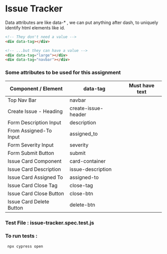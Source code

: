 # Issue Tracker

Data attributes are like data-\* , we can put anything after dash, to uniquely identify html elements like id.

```html
<!-- They don't need a value -->
<div data-tag></div>

<!-- ...but they can have a value -->
<div data-tag="large"></div>
<div data-tag="navbar"></div>
```

### Some attributes to be used for this assignment

| Component / Element      | data-tag            | Must have text |
| ------------------------ | ------------------- | -------------- |
| Top Nav Bar              | navbar              |  |
| Create Issue - Heading   | create-issue-header |    |
| Form Description Input   | description         |                |
| From Assigned-To Input   | assigned_to         |                |
| Form Severity Input      | severity            |                |
| Form Submit Button       | submit              |                |
| Issue Card Component     | card-container      |                |
| Issue Card Description   | issue-description   |                |
| Issue Card Assigned To   | assigned-to         |                |
| Issue Card Close Tag     | close-tag           |                |
| Issue Card Close Button  | close-btn           |                |
| Issue Card Delete Button | delete-btn          |                |

### Test File : issue-tracker.spec.test.js

### To run tests :

     npx cypress open
